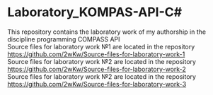 # Laboratory_KOMPAS-API-C#

This repository contains the laboratory work of my authorship in the discipline programming COMPASS API<br />
Source files for laboratory work №1 are located in the repository https://github.com/2wKw/Source-files-for-laboratory-work-1<br />
Source files for laboratory work №2 are located in the repository https://github.com/2wKw/Source-files-for-laboratory-work-2<br />
Source files for laboratory work №2 are located in the repository https://github.com/2wKw/Source-files-for-laboratory-work-3<br />

